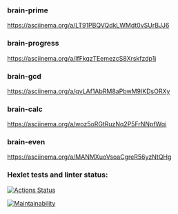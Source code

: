 ### brain-prime
https://asciinema.org/a/LT91PBQVQdkLWMdt0vSUrBJJ6
### brain-progress
https://asciinema.org/a/lfFkqzTEemezcS8Xrskfzdp1j
### brain-gcd
https://asciinema.org/a/qvLAf1AbRM8aPbwM9IKDsORXy
### brain-calc
https://asciinema.org/a/woz5oRGtRuzNq2P5FrNNpfWqi
### brain-even
https://asciinema.org/a/MANMXuoVsoaCgreR56yzNtQHg
### Hexlet tests and linter status:
[![Actions Status](https://github.com/Marina093/frontend-project-44/workflows/hexlet-check/badge.svg)](https://github.com/Marina093/frontend-project-44/actions)

[![Maintainability](https://api.codeclimate.com/v1/badges/76506b906eeaaa2fa5ad/maintainability)](https://codeclimate.com/github/Marina093/frontend-project-44/maintainability) 
